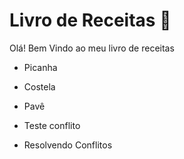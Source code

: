 # Livro de Receitas :meat_on_bone:

Olá! Bem Vindo ao meu livro de receitas 

* Picanha

* Costela

* Pavê
* Teste conflito
* Resolvendo Conflitos

  


